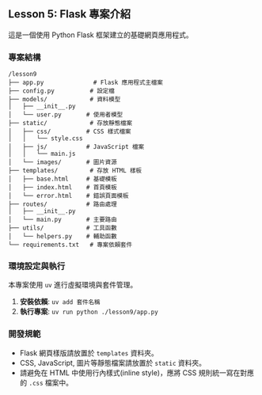 ## Lesson 5: Flask 專案介紹

這是一個使用 Python Flask 框架建立的基礎網頁應用程式。

### 專案結構

```
/lesson9
├── app.py              # Flask 應用程式主檔案
├── config.py          # 設定檔
├── models/            # 資料模型
│   ├── __init__.py
│   └── user.py       # 使用者模型
├── static/            # 存放靜態檔案
│   ├── css/          # CSS 樣式檔案
│   │   └── style.css
│   ├── js/           # JavaScript 檔案
│   │   └── main.js
│   └── images/       # 圖片資源
├── templates/         # 存放 HTML 樣板
│   ├── base.html     # 基礎模板
│   ├── index.html    # 首頁模板
│   └── error.html    # 錯誤頁面模板
├── routes/           # 路由處理
│   ├── __init__.py
│   └── main.py       # 主要路由
├── utils/            # 工具函數
│   └── helpers.py    # 輔助函數
└── requirements.txt   # 專案依賴套件
```

### 環境設定與執行

本專案使用 `uv` 進行虛擬環境與套件管理。

1.  **安裝依賴**: `uv add 套件名稱`
2.  **執行專案**: `uv run python ./lesson9/app.py`

### 開發規範

*   Flask 網頁樣版請放置於 `templates` 資料夾。
*   CSS, JavaScript, 圖片等靜態檔案請放置於 `static` 資料夾。
*   請避免在 HTML 中使用行內樣式(inline style)，應將 CSS 規則統一寫在對應的 `.css` 檔案中。